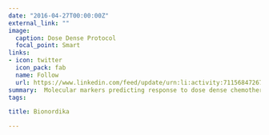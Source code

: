 ```yaml
---
date: "2016-04-27T00:00:00Z"
external_link: ""
image:
  caption: Dose Dense Protocol
  focal_point: Smart
links:
- icon: twitter
  icon_pack: fab
  name: Follow
  url: https://www.linkedin.com/feed/update/urn:li:activity:7115684726731878401/
summary:  Molecular markers predicting response to dose dense chemotherapy with epirubicin and docetaxel in sequence for locally advanced breast cancer
tags:

title: Bionordika

---
```



